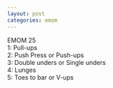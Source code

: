 ```yaml
---
layout: post
categories: emom
---
```

EMOM 25\
1: Pull-ups\
2: Push Press or Push-ups\
3: Double unders or Single unders\
4: Lunges\
5: Toes to bar or V-ups
<!--snippet-->
